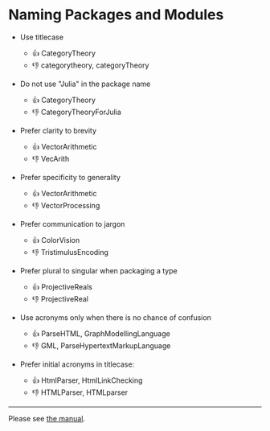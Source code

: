 
# Naming Packages and Modules


- Use titlecase
  - :thumbsup: CategoryTheory
  - :thumbsdown:  categorytheory, categoryTheory

- Do not use "Julia" in the package name
  - :thumbsup: CategoryTheory
  - :thumbsdown:  CategoryTheoryForJulia

- Prefer clarity to brevity  
  - :thumbsup: VectorArithmetic
  - :thumbsdown:  VecArith
  
- Prefer specificity to generality  
  - :thumbsup: VectorArithmetic
  - :thumbsdown:  VectorProcessing

- Prefer communication to jargon  
  - :thumbsup: ColorVision
  - :thumbsdown:  TristimulusEncoding

- Prefer plural to singular when packaging a type
  - :thumbsup: ProjectiveReals
  - :thumbsdown:  ProjectiveReal

- Use acronyms only when there is no chance of confusion
  - :thumbsup: ParseHTML, GraphModellingLanguage
  - :thumbsdown:  GML, ParseHypertextMarkupLanguage

- Prefer initial acronyms in titlecase:
  - :thumbsup: HtmlParser, HtmlLinkChecking
  - :thumbsdown:  HTMLParser, HTMLparser


------  
    
Please see [the manual](http://docs.julialang.org/en/latest/manual/packages/#guidelines-for-naming-a-package).
